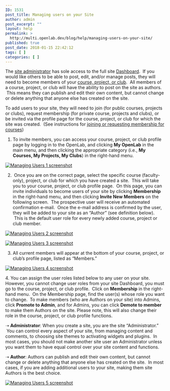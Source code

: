 ```yaml
---
ID: 1531
post_title: Managing users on your Site
author: admin
post_excerpt: ""
layout: help
permalink: >
  http://multi.openlab.dev/blog/help/managing-users-on-your-site/
published: true
post_date: 2018-01-15 22:42:12
tags: [ ]
categories: [ ]
---
```

The <a title="Who can build a Site?" href="https://multi.openlab.dev/blog/help/who-can-build-a-site/">site administrator</a> has sole access to the full site <a title="What is the Site Dashboard?" href="https://multi.openlab.dev/blog/help/what-is-the-site-dashboard/">Dashboard</a>.  If you would like others to be able to post, edit, and/or manage posts, they will need to become members of your <a href="https://multi.openlab.dev/blog/help/help-category/courses-projects-clubs/">course, project, or club</a>.  All members of a course, project, or club will have the ability to post on the site as authors.  This means they can publish and edit their own content, but cannot change or delete anything that anyone else has created on the site.

To add users to your site, they will need to join (for public courses, projects or clubs), request membership (for private course, projects and clubs), or be invited via the profile page for the course, project, or club for which the site was created.  (See instructions for <a title="Joining a course" href="https://multi.openlab.dev/blog/help/joining-a-course/">joining or requesting membership for courses</a>)

1. To invite members, you can access your course, project, or club profile page by logging in to the OpenLab, and clicking <strong>My OpenLab</strong> in the main menu, and then clicking the appropriate category (i.e., <strong>My Courses, My Projects, My Clubs</strong>) in the right-hand menu.

<a href="https://multi.openlab.dev/wp-content/uploads/2012/08/managing_users_on_your_site1.png"><img class="alignnone wp-image-36877 size-full" src="https://openlab.citytech.cuny.edu/wp-content/uploads/2012/08/managing_users_on_your_site1.png" sizes="(max-width: 1171px) 100vw, 1171px" srcset="https://openlab.citytech.cuny.edu/wp-content/uploads/2012/08/managing_users_on_your_site1.png 1171w, https://openlab.citytech.cuny.edu/wp-content/uploads/2012/08/managing_users_on_your_site1-300x178.png 300w, https://openlab.citytech.cuny.edu/wp-content/uploads/2012/08/managing_users_on_your_site1-1024x606.png 1024w, https://openlab.citytech.cuny.edu/wp-content/uploads/2012/08/managing_users_on_your_site1-32x19.png 32w" alt="Managing Users 1 screenshot" /></a>

2.  Once you are on the correct page, select the specific course (faculty-only), project, or club for which you have created a site.  This will take you to your course, project, or club profile page.  On this page, you can invite individuals to become users of your site by clicking <strong>Membership</strong> in the right-hand menu, and then clicking <strong>Invite New Members</strong> on the following screen.  The prospective user will receive an automated confirmation e-mail.  Once the e-mail address is confirmed by the user, they will be added to your site as an “Author” (see definition below).  This is the default user role for every newly added course, project or club member.

<a href="https://multi.openlab.dev/wp-content/uploads/2012/08/managing_users_on_your_site2.png"><img class="alignnone wp-image-36878 size-full" src="https://openlab.citytech.cuny.edu/wp-content/uploads/2012/08/managing_users_on_your_site2.png" sizes="(max-width: 1165px) 100vw, 1165px" srcset="https://openlab.citytech.cuny.edu/wp-content/uploads/2012/08/managing_users_on_your_site2.png 1165w, https://openlab.citytech.cuny.edu/wp-content/uploads/2012/08/managing_users_on_your_site2-300x133.png 300w, https://openlab.citytech.cuny.edu/wp-content/uploads/2012/08/managing_users_on_your_site2-1024x453.png 1024w, https://openlab.citytech.cuny.edu/wp-content/uploads/2012/08/managing_users_on_your_site2-32x14.png 32w" alt="Managing Users 2 screenshot" /></a>

<a href="https://multi.openlab.dev/wp-content/uploads/2012/08/managing_users_on_your_site3.png"><img class="alignnone wp-image-36879 size-full" src="https://openlab.citytech.cuny.edu/wp-content/uploads/2012/08/managing_users_on_your_site3.png" sizes="(max-width: 1179px) 100vw, 1179px" srcset="https://openlab.citytech.cuny.edu/wp-content/uploads/2012/08/managing_users_on_your_site3.png 1179w, https://openlab.citytech.cuny.edu/wp-content/uploads/2012/08/managing_users_on_your_site3-300x161.png 300w, https://openlab.citytech.cuny.edu/wp-content/uploads/2012/08/managing_users_on_your_site3-1024x549.png 1024w, https://openlab.citytech.cuny.edu/wp-content/uploads/2012/08/managing_users_on_your_site3-32x17.png 32w" alt="Managing Users 3 screenshot" /></a>

3. All current members will appear at the bottom of your course, project, or club’s profile page, listed as “Members.”

<a href="https://multi.openlab.dev/wp-content/uploads/2012/08/managing_users_on_your_site4.png"><img class="alignnone wp-image-36880 size-full" src="https://openlab.citytech.cuny.edu/wp-content/uploads/2012/08/managing_users_on_your_site4.png" sizes="(max-width: 917px) 100vw, 917px" srcset="https://openlab.citytech.cuny.edu/wp-content/uploads/2012/08/managing_users_on_your_site4.png 917w, https://openlab.citytech.cuny.edu/wp-content/uploads/2012/08/managing_users_on_your_site4-300x152.png 300w, https://openlab.citytech.cuny.edu/wp-content/uploads/2012/08/managing_users_on_your_site4-32x16.png 32w" alt="Managing Users 4 screenshot" /></a>
<p dir="ltr">4. You can assign the user roles listed below to any user on your site.  However, you cannot change user roles from your site Dashboard, you must go to the course, project, or club profile.  Click on <strong>Membership</strong> in the right-hand menu.  On the Membership page, find the user(s) whose role you want to change.  To make members (who are Authors on your site) into Admins, click <strong>Promote to Admin</strong>, and for Admins, you can click <strong>Demote to member</strong> to make them Authors on the site. Please note, this will also change their role in the course, project, or club profile functions.</p>
<p dir="ltr">➝ <strong>Administrator</strong>: When you create a site, you are the site “Administrator.”  You can control every aspect of your site, from managing content and comments, to choosing site themes to activating widgets and plugins.  In most cases, you should not make another site user an Administrator unless you want them to have equal control over your site content and functions.</p>
<p dir="ltr">➝ <strong>Author</strong>: Authors can publish and edit their own content, but cannot change or delete anything that anyone else has created on the site.  In most cases, if you are adding additional users to your site, making them site Authors is the best choice.</p>
<p dir="ltr"><a href="https://multi.openlab.dev/wp-content/uploads/2012/08/managing_users_on_your_site5.png"><img class="alignnone wp-image-36881 size-full" src="https://openlab.citytech.cuny.edu/wp-content/uploads/2012/08/managing_users_on_your_site5.png" sizes="(max-width: 1179px) 100vw, 1179px" srcset="https://openlab.citytech.cuny.edu/wp-content/uploads/2012/08/managing_users_on_your_site5.png 1179w, https://openlab.citytech.cuny.edu/wp-content/uploads/2012/08/managing_users_on_your_site5-300x202.png 300w, https://openlab.citytech.cuny.edu/wp-content/uploads/2012/08/managing_users_on_your_site5-1024x690.png 1024w, https://openlab.citytech.cuny.edu/wp-content/uploads/2012/08/managing_users_on_your_site5-32x22.png 32w" alt="Managing Users 5 screenshot" /></a></p>